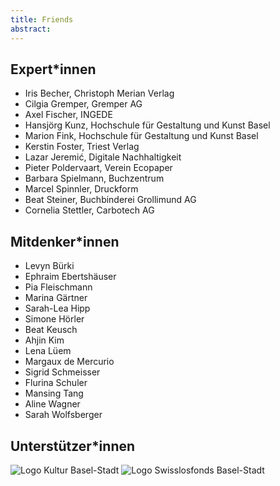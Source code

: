 ```yaml
---
title: Friends
abstract:
---
```


## Expert\*innen

- Iris Becher, Christoph Merian Verlag
- Cilgia Gremper, Gremper AG
- Axel Fischer, INGEDE
- Hansjörg Kunz, Hochschule für Gestaltung und Kunst Basel
- Marion Fink, Hochschule für Gestaltung und Kunst Basel
- Kerstin Foster, Triest Verlag
- Lazar Jeremić, Digitale Nachhaltigkeit
- Pieter Poldervaart, Verein Ecopaper
- Barbara Spielmann, Buchzentrum
- Marcel Spinnler, Druckform
- Beat Steiner, Buchbinderei Grollimund AG
- Cornelia Stettler, Carbotech AG

## Mitdenker\*innen

- Levyn Bürki
- Ephraim Ebertshäuser
- Pia Fleischmann
- Marina Gärtner
- Sarah-Lea Hipp
- Simone Hörler
- Beat Keusch
- Ahjin Kim
- Lena Lüem
- Margaux de Mercurio
- Sigrid Schmeisser
- Flurina Schuler
- Mansing Tang
- Aline Wagner
- Sarah Wolfsberger

## Unterstützer\*innen

<img src="/img/BS_Logo_Kultur.jpg" alt="Logo Kultur Basel-Stadt" class="max-w-[50%]"/>

<img src="/img/swissfondsbs.jpg" alt="Logo Swisslosfonds Basel-Stadt" class="max-w-[50%]"/>
